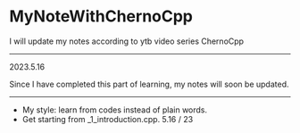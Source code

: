 # MyNoteWithChernoCpp
I will update my notes according to ytb video series ChernoCpp

---
2023.5.16

Since I have completed this part of learning, my notes will soon be updated.

---

* My style: learn from codes instead of plain words.
* Get starting from _1_introduction.cpp.  5.16 / 23
